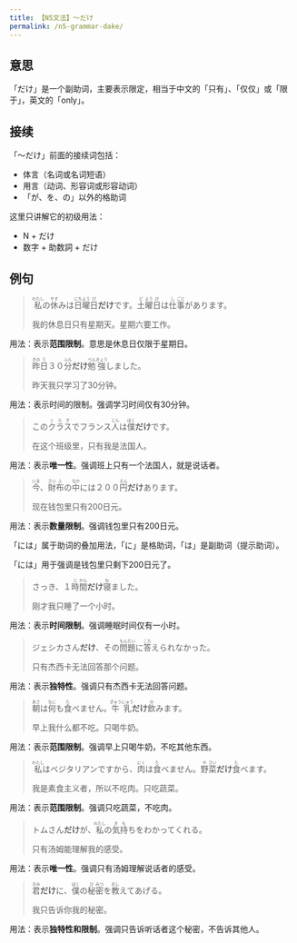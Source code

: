 ```yaml
---
title: 【N5文法】〜だけ
permalink: /n5-grammar-dake/
---
```


## 意思

「だけ」是一个副助词，主要表示限定，相当于中文的「只有」、「仅仅」或「限于」，英文的「only」。

## 接续

「〜だけ」前面的接续词包括：

- 体言（名词或名词短语）
- 用言（动词、形容词或形容动词）
- 「が、を、の」以外的格助词

这里只讲解它的初级用法：

- N + だけ
- 数字 + 助数詞 + だけ

## 例句

> <ruby>私<rt>わたし</rt></ruby>の<ruby>休<rt>やす</rt></ruby>みは<ruby>日<rt>にち</rt></ruby><ruby>曜<rt>よう</rt></ruby><ruby>日<rt>び</rt></ruby><b>だけ</b>です。<ruby>土<rt>ど</rt></ruby><ruby>曜<rt>よう</rt></ruby><ruby>日<rt>び</rt></ruby>は<ruby>仕<rt>し</rt></ruby><ruby>事<rt>ごと</rt></ruby>があります。
>
> 我的休息日只有星期天。星期六要工作。

用法：表示**范围限制**。意思是休息日仅限于星期日。

> <ruby>昨<rt>きの</rt></ruby><ruby>日<rt>う</rt></ruby>３０<ruby>分<rt>ふん</rt></ruby><b>だけ</b><ruby>勉<rt>べん</rt></ruby><ruby>強<rt>きょう</rt></ruby>しました。
>
> 昨天我只学习了30分钟。

用法：表示时间的限制。强调学习时间仅有30分钟。

> この<ruby>クラス<rt>くらす</rt></ruby>でフランス<ruby>人<rt>じん</rt></ruby>は<ruby>僕<rt>ぼく</rt></ruby><b>だけ</b>です。
>
> 在这个班级里，只有我是法国人。

用法：表示**唯一性**。强调班上只有一个法国人，就是说话者。

> <ruby>今<rt>いま</rt></ruby>、<ruby>財<rt>さい</rt></ruby><ruby>布<rt>ふ</rt></ruby>の<ruby>中<rt>なか</rt></ruby>には２００<ruby>円<rt>えん</rt></ruby><b>だけ</b>あります。
>
> 现在钱包里只有200日元。

用法：表示**数量限制**。强调钱包里只有200日元。

「には」属于助词的叠加用法，「に」是格助词，「は」是副助词（提示助词）。

「には」用于强调是钱包里只剩下200日元了。

> さっき、１<ruby>時<rt>じ</rt></ruby><ruby>間<rt>かん</rt></ruby><b>だけ</b><ruby>寝<rt>ね</rt></ruby>ました。
>
> 刚才我只睡了一个小时。

用法：表示**时间限制**。强调睡眠时间仅有一小时。

> ジェシカさん<b>だけ</b>、その<ruby>問<rt>もん</rt></ruby><ruby>題<rt>だい</rt></ruby>に<ruby>答<rt>こた</rt></ruby>えられなかった。
>
> 只有杰西卡无法回答那个问题。

用法：表示**独特性**。强调只有杰西卡无法回答问题。

> <ruby>朝<rt>あさ</rt></ruby>は<ruby>何<rt>なに</rt></ruby>も<ruby>食<rt>た</rt></ruby>べません。<ruby>牛<rt>ぎゅう</rt></ruby><ruby>乳<rt>にゅう</rt></ruby><b>だけ</b><ruby>飲<rt>の</rt></ruby>みます。
>
> 早上我什么都不吃。只喝牛奶。

用法：表示**范围限制**。强调早上只喝牛奶，不吃其他东西。

> <ruby>私<rt>わたし</rt></ruby>はベジタリアンですから、<ruby>肉<rt>にく</rt></ruby>は<ruby>食<rt>た</rt></ruby>べません。<ruby>野<rt>や</rt></ruby><ruby>菜<rt>さい</rt></ruby><b>だけ</b><ruby>食<rt>た</rt></ruby>べます。
>
> 我是素食主义者，所以不吃肉。只吃蔬菜。

用法：表示**范围限制**。强调只吃蔬菜，不吃肉。

> トムさん<b>だけ</b>が、<ruby>私<rt>わたし</rt></ruby>の<ruby>気<rt>き</rt></ruby><ruby>持<rt>も</rt></ruby>ちをわかってくれる。
>
> 只有汤姆能理解我的感受。

用法：表示**唯一性**。强调只有汤姆理解说话者的感受。

> <ruby>君<rt>きみ</rt></ruby><b>だけ</b>に、<ruby>僕<rt>ぼく</rt></ruby>の<ruby>秘<rt>ひ</rt></ruby><ruby>密<rt>みつ</rt></ruby>を<ruby>教<rt>おし</rt></ruby>えてあげる。
>
> 我只告诉你我的秘密。

用法：表示**独特性和限制**。强调只告诉听话者这个秘密，不告诉其他人。